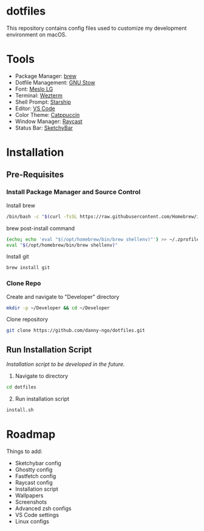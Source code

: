 # dotfiles
This repository contains config files used to customize my development environment on macOS. 

# Tools

- Package Manager: [brew](https://brew.sh/)
- Dotfile Management: [GNU Stow](https://www.gnu.org/software/stow/)
- Font: [Meslo LG](https://github.com/andreberg/Meslo-Font)
- Terminal: [Wezterm](https://wezfurlong.org/wezterm/index.html)
- Shell Prompt: [Starship](https://starship.rs/)
- Editor: [VS Code](https://code.visualstudio.com/)
- Color Theme: [Catppuccin](https://catppuccin.com/)
- Window Manager: [Raycast](https://www.raycast.com/)
- Status Bar: [SketchyBar](https://felixkratz.github.io/SketchyBar/)

# Installation

## Pre-Requisites
### Install Package Manager and Source Control
Install brew
```bash
/bin/bash -c "$(curl -fsSL https://raw.githubusercontent.com/Homebrew/install/HEAD/install.sh)"
```
brew post-install command
```bash
(echo; echo 'eval "$(/opt/homebrew/bin/brew shellenv)"') >> ~/.zprofile
eval "$(/opt/homebrew/bin/brew shellenv)"
```
Install git
```bash
brew install git
```

### Clone Repo
Create and navigate to "Developer" directory
```bash
mkdir -p ~/Developer && cd ~/Developer
```

Clone repository
```bash
git clone https://github.com/danny-ngo/dotfiles.git
```

## Run Installation Script
*Installation script to be developed in the future.* 

1. Navigate to directory
```bash
cd dotfiles
```
2. Run installation script
```bash
install.sh
```

# Roadmap

Things to add:
- Sketchybar config
- Ghostty config
- Fastfetch config
- Raycast config
- Installation script
- Wallpapers
- Screenshots
- Advanced zsh configs
- VS Code settings
- Linux configs